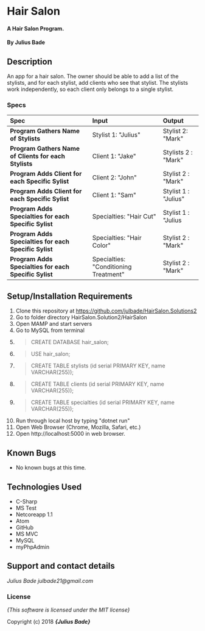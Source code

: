 # Hair Salon

#### A Hair Salon Program.

#### By **Julius Bade**

## Description
  An app for a hair salon. The owner should be able to add a list of the stylists, and for each stylist, add clients who see that stylist. The stylists work independently, so each client only belongs to a single stylist.


### Specs
| Spec | Input | Output |
| :-------------     | :------------- | :------------- |
| **Program Gathers Name of Stylists** | Stylist 1: "Julius" | Stylist 2: "Mark" |
| **Program Gathers Name of Clients for each Stylists** | Client 1: "Jake" | Stylists 2 : "Mark"|
| **Program Adds Client for each Specific Sylist** | Client 2: "John" | Stylist 2 : "Mark"|
| **Program Adds Client for each Specific Sylist** | Client 1: "Sam" | Stylist 1 : "Julius"|
| **Program Adds Specialties for each Specific Sylist** | Specialties: "Hair Cut" | Stylist 1 : "Julius|
| **Program Adds Specialties for each Specific Sylist** | Specialties: "Hair Color" | Stylist 2 : "Mark"|
| **Program Adds Specialties for each Specific Sylist** | Specialties: "Conditioning Treatment" | Stylist 2 : "Mark"|



## Setup/Installation Requirements

1. Clone this repository at https://github.com/julbade/HairSalon.Solutions2
2. Go to folder directory HairSalon.Solution2/HairSalon
3. Open MAMP and start servers
4. Go to MySQL from terminal
5. > CREATE DATABASE hair_salon;
6. > USE hair_salon;
7. > CREATE TABLE stylists (id serial PRIMARY KEY, name VARCHAR(255));
8. > CREATE TABLE clients (id serial PRIMARY KEY, name VARCHAR(255));
9. > CREATE TABLE specialties (id serial PRIMARY KEY, name VARCHAR(255));
10. Run through local host by typing "dotnet run"
11. Open Web Browser (Chrome, Mozilla, Safari, etc.)
12. Open http://localhost:5000 in web browser.

## Known Bugs
* No known bugs at this time.

## Technologies Used
* C-Sharp
* MS Test
* Netcoreapp 1.1
* Atom
* GitHub
* MS MVC
* MySQL
* myPhpAdmin


## Support and contact details


_Julius Bade julbade21@gmail.com_

### License

*{This software is licensed under the MIT license}*

Copyright (c) 2018 **_{Julius Bade}_**
